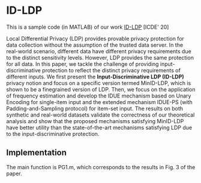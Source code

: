 # ID-LDP

This is a sample code (in MATLAB) of our work [ID-LDP](https://arxiv.org/pdf/1911.01402.pdf) [ICDE' 20]

Local Differential Privacy (LDP) provides provable privacy protection for data collection without the assumption of the trusted data server. In the real-world scenario, different data have different privacy requirements due to the distinct sensitivity levels. However, LDP provides the same protection for all data. In this paper, we tackle the challenge of providing input-discriminative protection to reflect the distinct privacy requirements of different inputs. We first present the **Input-Discriminative LDP (ID-LDP)** privacy notion and focus on a specific version termed MinID-LDP, which is shown to be a finegrained version of LDP. Then, we focus on the application of frequency estimation and develop the IDUE mechanism based on Unary Encoding for single-item input and the extended mechanism IDUE-PS (with Padding-and-Sampling protocol) for item-set input. The results on both synthetic and real-world datasets validate the correctness of our theoretical analysis and show that the proposed mechanisms satisfying MinID-LDP have better utility than the state-of-the-art mechanisms satisfying LDP due to the input-discriminative protection.

## Implementation

The main function is PG1.m, which corresponds to the results in Fig. 3 of the paper. 
